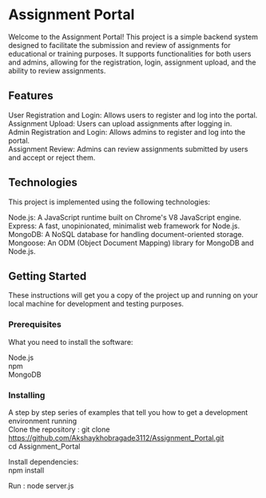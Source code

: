 # Assignment Portal
Welcome to the Assignment Portal! This project is a simple backend system designed to facilitate the submission and review of assignments for educational or training purposes. It supports functionalities for both users and admins, allowing for the registration, login, assignment upload, and the ability to review assignments.

## Features
User Registration and Login: Allows users to register and log into the portal.\
Assignment Upload: Users can upload assignments after logging in. \
Admin Registration and Login: Allows admins to register and log into the portal. \
Assignment Review: Admins can review assignments submitted by users and accept or reject them.

## Technologies
This project is implemented using the following technologies:

Node.js: A JavaScript runtime built on Chrome's V8 JavaScript engine. \
Express: A fast, unopinionated, minimalist web framework for Node.js. \
MongoDB: A NoSQL database for handling document-oriented storage. \
Mongoose: An ODM (Object Document Mapping) library for MongoDB and Node.js.

## Getting Started
These instructions will get you a copy of the project up and running on your local machine for development and testing purposes.

### Prerequisites

What you need to install the software:

Node.js \
npm \
MongoDB

### Installing
A step by step series of examples that tell you how to get a development environment running \
Clone the repository :
   git clone https://github.com/Akshaykhobragade3112/Assignment_Portal.git \
   cd Assignment_Portal

Install dependencies: \
    npm install

Run :
  node server.js
